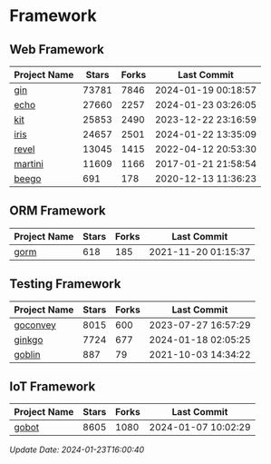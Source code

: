 # Framework

## Web Framework
| Project Name | Stars | Forks | Last Commit |
| ------------ | ----- | ----- | ----------- |
| [gin](https://github.com/gin-gonic/gin) | 73781 | 7846 | 2024-01-19 00:18:57 |
| [echo](https://github.com/labstack/echo) | 27660 | 2257 | 2024-01-23 03:26:05 |
| [kit](https://github.com/go-kit/kit) | 25853 | 2490 | 2023-12-22 23:16:59 |
| [iris](https://github.com/kataras/iris) | 24657 | 2501 | 2024-01-22 13:35:09 |
| [revel](https://github.com/revel/revel) | 13045 | 1415 | 2022-04-12 20:53:30 |
| [martini](https://github.com/go-martini/martini) | 11609 | 1166 | 2017-01-21 21:58:54 |
| [beego](https://github.com/astaxie/beego) | 691 | 178 | 2020-12-13 11:36:23 |

## ORM Framework
| Project Name | Stars | Forks | Last Commit |
| ------------ | ----- | ----- | ----------- |
| [gorm](https://github.com/jinzhu/gorm) | 618 | 185 | 2021-11-20 01:15:37 |

## Testing Framework
| Project Name | Stars | Forks | Last Commit |
| ------------ | ----- | ----- | ----------- |
| [goconvey](https://github.com/smartystreets/goconvey) | 8015 | 600 | 2023-07-27 16:57:29 |
| [ginkgo](https://github.com/onsi/ginkgo) | 7724 | 677 | 2024-01-18 02:05:25 |
| [goblin](https://github.com/franela/goblin) | 887 | 79 | 2021-10-03 14:34:22 |

## IoT Framework
| Project Name | Stars | Forks | Last Commit |
| ------------ | ----- | ----- | ----------- |
| [gobot](https://github.com/hybridgroup/gobot) | 8605 | 1080 | 2024-01-07 10:02:29 |

*Update Date: 2024-01-23T16:00:40*